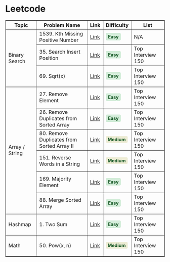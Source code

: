 # Leetcode

<table border="1">
  <tr>
    <th>Topic</th>
    <th>Problem Name</th>
    <th>Link</th>
    <th>Difficulty</th>
    <th>List</th>
  </tr>
  <tr>
    <td rowspan="3">Binary Search</td>
    <td>1539. Kth Missing Positive Number</td>
    <td><a href="./Solutions/1539_Kth_Missing_Positive_Number.md">Link</a></td>
    <td style="color: green"><span style="background-color:#d4edda; color:#155724; padding:2px 6px; border-radius:4px; font-size:90%; font-weight:bold; border:1px solid #c3e6cb;">
  Easy
</span></td>
    <td>N/A</td>
  </tr>
  <tr>
    <td>35. Search Insert Position</td>
    <td><a href="./150%20Interview/35_%20Search_Insert_Position.md">Link</a></td>
    <td style="color: green"> <span style="background-color:#d4edda; color:#155724; padding:2px 6px; border-radius:4px; font-size:90%; font-weight:bold; border:1px solid #c3e6cb;">
  Easy
</span>
    </td>
    <td>Top Interview 150</td>
  </tr>
  <tr>
    <td>69. Sqrt(x)</td>
    <td><a href="./150 Interview/69_Sqrt(x).md">Link</a></td>
    <td style="color: green"> <span style="background-color:#d4edda; color:#155724; padding:2px 6px; border-radius:4px; font-size:90%; font-weight:bold; border:1px solid #c3e6cb;">
  Easy
</span>
    </td>
    <td>Top Interview 150</td>
  </tr>

 <!-- Array / String -->
  <tr>
    <td rowspan="6">Array / String</td>
    <td>27. Remove Element</td>
    <td><a href="./150%Interview/27_Remove_Element.md">Link</a></td>
    <td style="color: green"><span style="background-color:#d4edda; color:#155724; padding:2px 6px; border-radius:4px; font-size:90%; font-weight:bold; border:1px solid #c3e6cb;">
  Easy
</span>
</td>
    <td>Top Interview 150</td>
  </tr>
  <tr>
    <td>26. Remove Duplicates from Sorted Array</td>
    <td><a href="./150%Interview/26_Remove_Duplicates_from_Sorted_Array.md">Link</a></td>
    <td style="color: green"><span style="background-color:#d4edda; color:#155724; padding:2px 6px; border-radius:4px; font-size:90%; font-weight:bold; border:1px solid #c3e6cb;">
  Easy
</span></td>
    <td>Top Interview 150</td>
  </tr>
<tr>
    <td>80. Remove Duplicates from Sorted Array II</td>
    <td><a href="./150 Interview/80_Remove_Duplicates_from_Sorted_Array_II.md">Link</a></td>
    <td style="color: green"><span style="background-color:rgb(237, 236, 212); color:#155724; padding:2px 6px; border-radius:4px; font-size:90%; font-weight:bold; border:1px solidrgb(227, 230, 195);">
  Medium
</span></td>
    <td>Top Interview 150</td>
  </tr>
  <tr>
    <td>151. Reverse Words in a String</td>
    <td><a href="./150 Interview/151_Reverse_Words_in_a_String.md">Link</a></td>
    <td style="color: green"><span style="background-color:rgb(237, 236, 212); color:#155724; padding:2px 6px; border-radius:4px; font-size:90%; font-weight:bold; border:1px solidrgb(227, 230, 195);">
  Medium
</span></td>
    <td>Top Interview 150</td>
  </tr>
  
  <tr>
    <td>169. Majority Element</td>
    <td><a href="./150 Interview/169_Majority_Element.md">Link</a></td>
    <td style="color: green"><span style="background-color:#d4edda; color:#155724; padding:2px 6px; border-radius:4px; font-size:90%; font-weight:bold; border:1px solid #c3e6cb;">
  Easy
</span></td>
    <td>Top Interview 150</td>
  </tr>
  
  <tr>
    <td>88. Merge Sorted Array</td>
    <td><a href="./150 Interview/88_Merge_Sorted_Array.md">Link</a></td>
    <td style="color: green"><span style="background-color:#d4edda; color:#155724; padding:2px 6px; border-radius:4px; font-size:90%; font-weight:bold; border:1px solid #c3e6cb;">
  Easy
</span></td>
    <td>Top Interview 150</td>
  </tr>

  <!-- Hashmap -->
  <tr>
    <td rowspan="1">Hashmap</td>
    <td>1. Two Sum</td>
    <td><a href="./150 Interview/1_Two_Sum.md">Link</a></td>
    <td style="color: green"><span style="background-color:#d4edda; color:#155724; padding:2px 6px; border-radius:4px; font-size:90%; font-weight:bold; border:1px solid #c3e6cb;">
  Easy
</span></td>
    <td>Top Interview 150</td>
  </tr>  
  
  <!-- Math -->
  <tr>
    <td rowspan="1">Math</td>
    <td>50. Pow(x, n)</td>
    <td><a href="./150 Interview/50_Pow(x, n).md">Link</a></td>
    <td style="color: green"><span style="background-color:rgb(237, 236, 212); color:#155724; padding:2px 6px; border-radius:4px; font-size:90%; font-weight:bold; border:1px solidrgb(227, 230, 195);">
  Medium
</span></td>
    <td>Top Interview 150</td>
  </tr>
  
</table>
